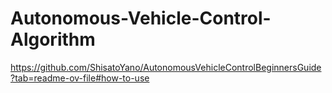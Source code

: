 # Autonomous-Vehicle-Control-Algorithm
https://github.com/ShisatoYano/AutonomousVehicleControlBeginnersGuide?tab=readme-ov-file#how-to-use

